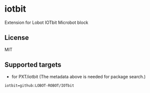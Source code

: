 # iotbit

Extension for Lobot IOTbit Microbot block

## License

MIT

## Supported targets

* for PXT/iotbit
(The metadata above is needed for package search.)

```package
iotbit=github:LOBOT-ROBOT/IOTbit
```

